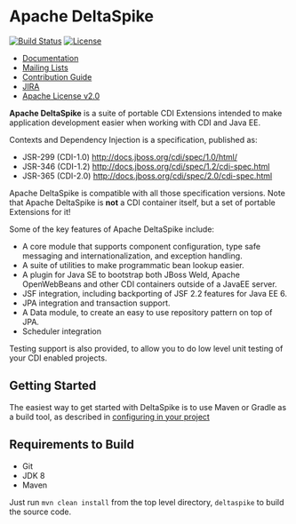 # Apache DeltaSpike

[![Build Status](https://github.com/apache/deltaspike/workflows/DS%20CI/badge.svg)](https://github.com/apache/deltaspike/actions/workflows/ds-ci.yml)
[![License](https://img.shields.io/badge/License-Apache%202.0-blue.svg)](https://opensource.org/licenses/Apache-2.0)

* [Documentation](https://deltaspike.apache.org)
* [Mailing Lists](http://deltaspike.apache.org/community.html#Mailinglists)
* [Contribution Guide](http://deltaspike.apache.org/source.html)
* [JIRA](https://issues.apache.org/jira/browse/DELTASPIKE)
* [Apache License v2.0](https://www.apache.org/licenses/LICENSE-2.0)


**Apache DeltaSpike** is a suite of portable CDI Extensions intended to make application development easier when working with CDI and Java EE.  

Contexts and Dependency Injection is a specification, published as: 
* JSR-299 (CDI-1.0) http://docs.jboss.org/cdi/spec/1.0/html/ 
* JSR-346 (CDI-1.2) http://docs.jboss.org/cdi/spec/1.2/cdi-spec.html 
* JSR-365 (CDI-2.0) http://docs.jboss.org/cdi/spec/2.0/cdi-spec.html 

Apache DeltaSpike is compatible with all those specification versions. 
Note that Apache DeltaSpike is **not** a CDI container itself, but a set of portable Extensions for it!


Some of the key features of Apache DeltaSpike include:

- A core module that supports component configuration, type safe messaging and internationalization, and exception handling.
- A suite of utilities to make programmatic bean lookup easier.
- A plugin for Java SE to bootstrap both JBoss Weld, Apache OpenWebBeans and other CDI containers outside of a JavaEE server.
- JSF integration, including backporting of JSF 2.2 features for Java EE 6.
- JPA integration and transaction support.
- A Data module, to create an easy to use repository pattern on top of JPA.
- Scheduler integration

Testing support is also provided, to allow you to do low level unit testing of your CDI enabled projects. 

## Getting Started

The easiest way to get started with DeltaSpike is to use Maven or Gradle as a build tool, as described in [configuring in your project](http://deltaspike.apache.org/documentation/configure.html)

## Requirements to Build

- Git
- JDK 8
- Maven

Just run `mvn clean install` from the top level directory, `deltaspike` to build the source code.
